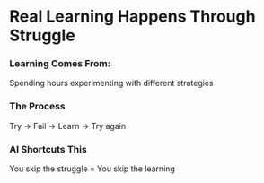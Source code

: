 # Real Learning Happens Through Struggle

<div class="two-cols">

<FeatureCard v-click>

### Learning Comes From:

Spending hours experimenting with different strategies

</FeatureCard>

<FeatureCard v-click>

### The Process

Try → Fail → Learn → Try again

</FeatureCard>

<FeatureCard v-click>

### AI Shortcuts This

You skip the struggle = You skip the learning

</FeatureCard>

</div>
